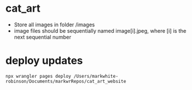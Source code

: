 # cat_art
- Store all images in folder /images
- image files should be sequentially named image[i].jpeg, where [i] is the next sequential number

# deploy updates
```
npx wrangler pages deploy /Users/markwhite-robinson/Documents/markwrRepos/cat_art_website
```